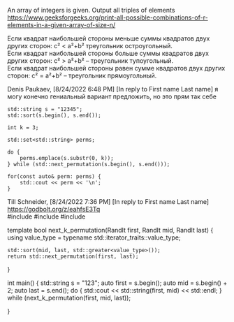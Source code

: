 An array of integers is given. Output all triples of elements
https://www.geeksforgeeks.org/print-all-possible-combinations-of-r-elements-in-a-given-array-of-size-n/

Если квадрат наибольшей стороны меньше суммы квадратов двух других сторон: с² < a²+b² треугольник остроугольный.  
Если квадрат наибольшей стороны больше суммы квадратов двух других сторон: с² > a²+b² – треугольник тупоугольный.  
Если квадрат наибольшей стороны равен сумме квадратов двух других сторон: с² = a²+b² – треугольник прямоугольный.


Denis Paukaev, [8/24/2022 6:48 PM]
[In reply to First name Last name]
я могу конечно гениальный вариант предложить, но это прям так себе

    std::string s = "12345";
    std::sort(s.begin(), s.end());

    int k = 3;

    std::set<std::string> perms;

    do {
        perms.emplace(s.substr(0, k));
    } while (std::next_permutation(s.begin(), s.end()));

    for(const auto& perm: perms) {
        std::cout << perm << '\n';
    }

Till Schneider, [8/24/2022 7:36 PM]
[In reply to First name Last name]
https://godbolt.org/z/eahfsE3Tq  
#include <iostream>
#include <algorithm>
#include <functional>


template<class RandIt>
bool next_k_permutation(RandIt first, RandIt mid, RandIt last)
{
    using value_type = typename std::iterator_traits<RandIt>::value_type;

    std::sort(mid, last, std::greater<value_type>());
    return std::next_permutation(first, last);
}

int main() {
  std::string s = "123";
  auto first = s.begin();
  auto mid = s.begin() + 2;
  auto last = s.end();
  do {
        std::cout << std::string(first, mid) << std::endl;
  } while (next_k_permutation(first, mid, last));

}
